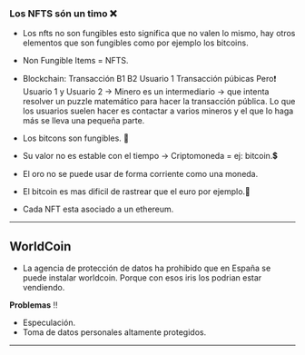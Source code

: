 ### Los NFTS són un timo ❌
- Los nfts no son fungibles esto significa que no valen lo mismo, hay otros elementos que son fungibles como por ejemplo los bitcoins.
- Non Fungible Items = NFTS.
- Blockchain:
Transacción B1 B2
            Usuario 1 
Transacción púbicas
Pero❗
Usuario 1 y Usuario 2 -> Minero es un intermediario -> que intenta resolver un puzzle matemático para hacer la transacción pública. Lo que los usuarios suelen hacer es contactar a varios mineros y el que lo haga más se lleva una pequeña parte.

- Los bitcons son fungibles. 🟰
- Su valor no es estable con el tiempo -> Criptomoneda = ej: bitcoin.💲
- El oro no se puede usar de forma corriente como una moneda.
- El bitcoin es mas dificil de rastrear que el euro por ejemplo.🐾
- Cada NFT esta asociado a un ethereum.

---

## WorldCoin 

- La agencia de protección de datos ha prohibido que en España se puede instalar worldcoin. Porque con esos iris los podrian estar vendiendo.
  
**Problemas** ‼️

- Especulación.
- Toma de datos personales altamente protegidos.
  
--- 
